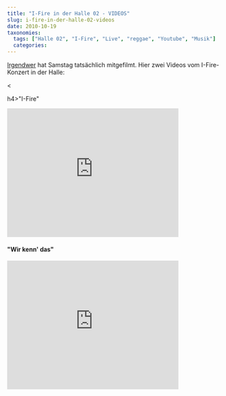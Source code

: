 ```yaml
---
title: "I-Fire in der Halle 02 - VIDEOS"
slug: i-fire-in-der-halle-02-videos
date: 2010-10-19
taxonomies:
  tags: ["Halle 02", "I-Fire", "Live", "reggae", "Youtube", "Musik"]
  categories: 
---
```


<a href="http://www.youtube.com/user/BuergerBewegung">Irgendwer</a> hat Samstag tatsächlich mitgefilmt. Hier zwei Videos vom I-Fire-Konzert in der Halle:

&lt;

h4&gt;"I-Fire"

<iframe title="YouTube video player" class="youtube-player" type="text/html" width="400" height="300" src="http://www.youtube-nocookie.com/embed/0V7jYlFwDw8" frameborder="0"></iframe>

<h4>"Wir kenn' das"</h4>

<iframe title="YouTube video player" class="youtube-player" type="text/html" width="400" height="300" src="http://www.youtube-nocookie.com/embed/ug46frEboGY" frameborder="0"></iframe></body></html>
